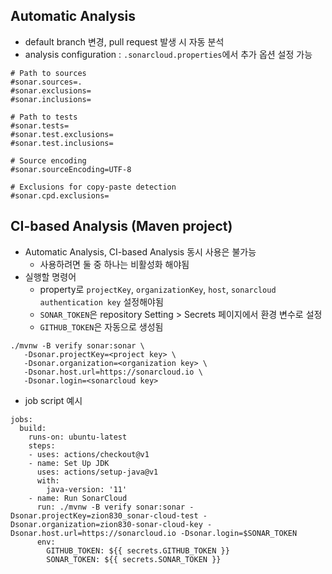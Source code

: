 ## Automatic Analysis
- default branch 변경, pull request 발생 시 자동 분석
- analysis configuration : `.sonarcloud.properties`에서 추가 옵션 설정 가능
```
# Path to sources
#sonar.sources=.
#sonar.exclusions=
#sonar.inclusions=

# Path to tests
#sonar.tests=
#sonar.test.exclusions=
#sonar.test.inclusions=

# Source encoding
#sonar.sourceEncoding=UTF-8

# Exclusions for copy-paste detection
#sonar.cpd.exclusions=
```

## CI-based Analysis (Maven project)
- Automatic Analysis, CI-based Analysis 동시 사용은 불가능
    - 사용하려면 둘 중 하나는 비활성화 해야됨
- 실행할 명령어
    - property로 `projectKey`, `organizationKey`, `host`, `sonarcloud authentication key` 설정해야됨
    - `SONAR_TOKEN`은 repository Setting > Secrets 페이지에서 환경 변수로 설정
    - `GITHUB_TOKEN`은 자동으로 생성됨
```
./mvnw -B verify sonar:sonar \
   -Dsonar.projectKey=<project key> \
   -Dsonar.organization=<organization key> \
   -Dsonar.host.url=https://sonarcloud.io \
   -Dsonar.login=<sonarcloud key>
```

- job script 예시
```
jobs:
  build:
    runs-on: ubuntu-latest
    steps:
    - uses: actions/checkout@v1
    - name: Set Up JDK
      uses: actions/setup-java@v1
      with:
        java-version: '11'
    - name: Run SonarCloud
      run: ./mvnw -B verify sonar:sonar -Dsonar.projectKey=zion830_sonar-cloud-test -Dsonar.organization=zion830-sonar-cloud-key -Dsonar.host.url=https://sonarcloud.io -Dsonar.login=$SONAR_TOKEN
      env:
        GITHUB_TOKEN: ${{ secrets.GITHUB_TOKEN }}
        SONAR_TOKEN: ${{ secrets.SONAR_TOKEN }}
```
